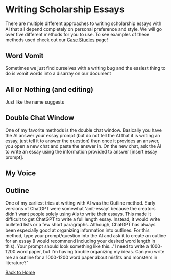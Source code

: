 # Writing Scholarship Essays

There are multiple different approaches to writing scholarship essays with AI that all depend completely on personal preference and style. We will go over five different methods for you to use.
To see examples of these methods used check out our [Case Studies](Case-Studies.md) page!

## Word Vomit
Sometimes we just find ourselves with a writing bug and the easiest thing to do is vomit words into a disarray on our document

## All or Nothing (and editing)
Just like the name suggests 

## Double Chat Window
One of my favorite methods is the double chat window. Basically you have the AI answer your essay prompt (but do not tell the AI that it is writing an essay, just tell it to answer the question) then once it provides an answer, you open a new chat and paste the answer in. On the new chat, ask the AI to write an essay using the information provided to answer [insert essay prompt]. 

## My Voice


## Outline
One of my earliest tries at writing with AI was the Outline method. Early versions of ChatGPT were somewhat 'anit-essay' because the creators didn't want people solely using AIs to write their essays. This made it difficult to get ChatGPT to write a full length essay. Instead, it would write bulleted lists or a few short paragraphs. Although, ChatGPT has always been especially good at organizing information into outlines. For this method, type your prompt/question into the AI and ask it to create an outline for an essay (I would recommend including your desired word length in this). Your prompt should look something like this..."I need to write a 1000-1200 word paper, but I'm having trouble organizing my ideas. Can you write me an outline for a 1000-1200 word paper about misfits and monsters in literature?"


[Back to Home](README.md)
